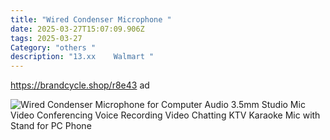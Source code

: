```yaml
---
title: "Wired Condenser Microphone "
date: 2025-03-27T15:07:09.906Z
tags: 2025-03-27
Category: "others "
description: "13.xx    Walmart "
---
```

https://brandcycle.shop/r8e43  ad <!--StartFragment-->

![Wired Condenser Microphone for Computer Audio 3.5mm Studio Mic Video Conferencing Voice Recording Video Chatting KTV Karaoke Mic with Stand for PC Phone](https://i5.walmartimages.com/seo/Wired-Condenser-Microphone-Computer-Audio-3-5mm-Studio-Mic-Video-Conferencing-Voice-Recording-Video-Chatting-KTV-Karaoke-Mic-Stand-PC-Phone_4c60b535-5362-4cba-ba1f-a3286dbe120f_1.e7e891288d31c241145086dbb48d1235.jpeg?odnHeight=640&odnWidth=640&odnBg=FFFFFF)

<!--EndFragment-->